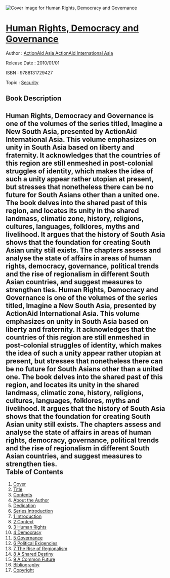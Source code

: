 ![Cover image for Human Rights, Democracy and Governance](https://imgdetail.ebookreading.net/cover/cover/security/EB9788131729427.jpg)

[Human Rights, Democracy and Governance](https://ebookreading.net/view/book/Human+Rights%2C+Democracy+and+Governance-EB9788131729427_1.html "Human Rights, Democracy and Governance")
====================================================================================================================

Author : [ActionAid Asia ActionAid International Asia](https://ebookreading.net/search/author/ActionAid+Asia+ActionAid+International+Asia)

Release Date : 2010/01/01

ISBN : 9788131729427

Topic : [Security](https://ebookreading.net/search/category/security)

Book Description
-----------------

Human Rights, Democracy and Governance is one of the volumes of the series titled, Imagine a New South Asia, presented by ActionAid International Asia. This volume emphasizes on unity in South Asia based on liberty and fraternity. It acknowledges that the countries of this region are still enmeshed in post-colonial struggles of identity, which makes the idea of such a unity appear rather utopian at present, but stresses that nonetheless there can be no future for South Asians other than a united one. The book delves into the shared past of this region, and locates its unity in the shared landmass, climatic zone, history, religions, cultures, languages, folklores, myths and livelihood. It argues that the history of South Asia shows that the foundation for creating South Asian unity still exists. The chapters assess and analyse the state of affairs in areas of human rights, democracy, governance, political trends and the rise of regionalism in different South Asian countries, and suggest measures to strengthen ties. 	              Human Rights, Democracy and Governance is one of the volumes of the series titled, Imagine a New South Asia, presented by ActionAid International Asia. This volume emphasizes on unity in South Asia based on liberty and fraternity. It acknowledges that the countries of this region are still enmeshed in post-colonial struggles of identity, which makes the idea of such a unity appear rather utopian at present, but stresses that nonetheless there can be no future for South Asians other than a united one. The book delves into the shared past of this region, and locates its unity in the shared landmass, climatic zone, history, religions, cultures, languages, folklores, myths and livelihood. It argues that the history of South Asia shows that the foundation for creating South Asian unity still exists. The chapters assess and analyse the state of affairs in areas of human rights, democracy, governance, political trends and the rise of regionalism in different South Asian countries, and suggest measures to strengthen ties. 	              
Table of Contents
-----------------

1. [Cover](https://ebookreading.net/view/book/Human+Rights%2C+Democracy+and+Governance-EB9788131729427_1.html)
1. [Title](https://ebookreading.net/view/book/Human+Rights%2C+Democracy+and+Governance-EB9788131729427_2.html)
1. [Contents](https://ebookreading.net/view/book/Human+Rights%2C+Democracy+and+Governance-EB9788131729427_3.html)
1. [About the Author](https://ebookreading.net/view/book/Human+Rights%2C+Democracy+and+Governance-EB9788131729427_5.html)
1. [Dedication](https://ebookreading.net/view/book/Human+Rights%2C+Democracy+and+Governance-EB9788131729427_6.html)
1. [Series Introduction](https://ebookreading.net/view/book/Human+Rights%2C+Democracy+and+Governance-EB9788131729427_7.html)
1. [1 Introduction](https://ebookreading.net/view/book/Human+Rights%2C+Democracy+and+Governance-EB9788131729427_9.html)
1. [2 Context](https://ebookreading.net/view/book/Human+Rights%2C+Democracy+and+Governance-EB9788131729427_10.html)
1. [3 Human Rights](https://ebookreading.net/view/book/Human+Rights%2C+Democracy+and+Governance-EB9788131729427_11.html)
1. [4 Democracy](https://ebookreading.net/view/book/Human+Rights%2C+Democracy+and+Governance-EB9788131729427_12.html)
1. [5 Governance](https://ebookreading.net/view/book/Human+Rights%2C+Democracy+and+Governance-EB9788131729427_13.html)
1. [6 Political Exigencies](https://ebookreading.net/view/book/Human+Rights%2C+Democracy+and+Governance-EB9788131729427_14.html)
1. [7 The Rise of Regionalism](https://ebookreading.net/view/book/Human+Rights%2C+Democracy+and+Governance-EB9788131729427_15.html)
1. [8 A Shared Destiny](https://ebookreading.net/view/book/Human+Rights%2C+Democracy+and+Governance-EB9788131729427_16.html)
1. [9 A Common Future](https://ebookreading.net/view/book/Human+Rights%2C+Democracy+and+Governance-EB9788131729427_17.html)
1. [Bibliography](https://ebookreading.net/view/book/Human+Rights%2C+Democracy+and+Governance-EB9788131729427_27.html)
1. [Copyright](https://ebookreading.net/view/book/Human+Rights%2C+Democracy+and+Governance-EB9788131729427_28.html)
